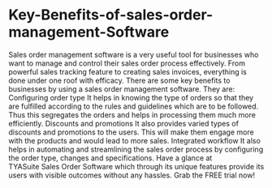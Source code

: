 # Key-Benefits-of-sales-order-management-Software
 Sales order management software is a very useful tool for businesses who want to manage and control their sales order process effectively. From powerful sales tracking feature to creating sales invoices, everything is done under one roof with efficacy. There are some key benefits to businesses by using a sales order management software. They are: Configuring order type It helps in knowing the type of orders so that they are fulfilled according to the rules and guidelines which are to be followed. Thus this segregates the orders and helps in processing them much more efficiently. Discounts and promotions It also provides varied types of discounts and promotions to the users. This will make them engage more with the products and would lead to more sales. Integrated workflow It also helps in automating and streamlining the sales order process by configuring the order type, changes and specifications.  Have a glance at TYASuite Sales Order Software which through its unique features provide its users with visible outcomes without any hassles. Grab the FREE trial now!
